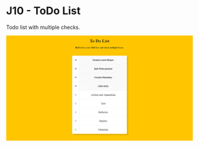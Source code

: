 # J10 - ToDo List

Todo list with multiple checks.

![View](https://github.com/MAshrafM/JS_Vanilla_30/blob/master/10_ToDoList/show.png)